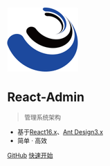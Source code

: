 ![logo](imgs/logo.ico)

# React-Admin

> 管理系统架构

- 基于[React16.x](https://reactjs.org)、[Ant Design3.x](https://ant.design/)
- 简单 · 高效

[GitHub](https://github.com/sxfad/react-admin)
[快速开始](#简介)
